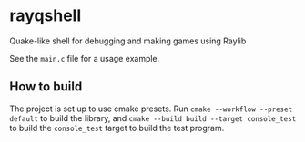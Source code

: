 # rayqshell
Quake-like shell for debugging and making games using Raylib

See the `main.c` file for a usage example.

## How to build
The project is set up to use cmake presets.
Run `cmake --workflow --preset default` to build the library, and
`cmake --build build --target console_test` to build the `console_test`
target to build the test program.
